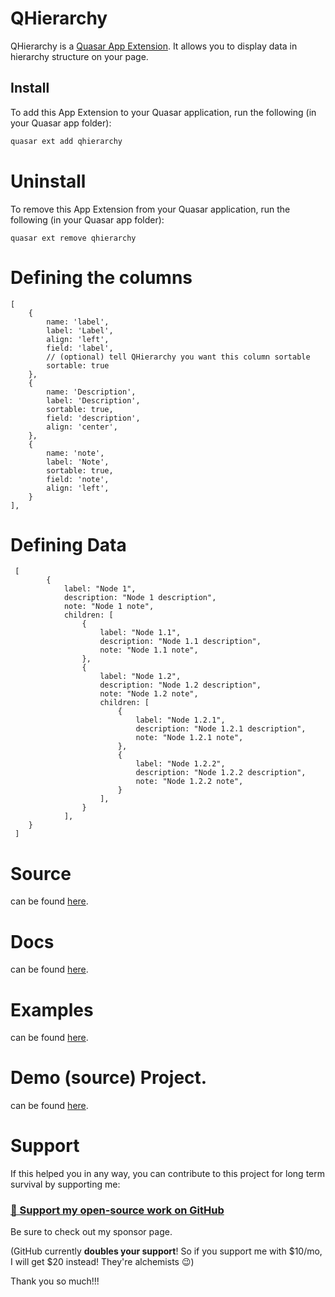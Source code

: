 # QHierarchy


QHierarchy is a [Quasar App Extension](https://quasar.dev/app-extensions/introduction).  It allows you to display data in hierarchy structure on your page.

## Install

To add this App Extension to your Quasar application, run the following (in your Quasar app folder):

```bash
quasar ext add qhierarchy
```

# Uninstall
To remove this App Extension from your Quasar application, run the following (in your Quasar app folder):

```
quasar ext remove qhierarchy
```


# Defining the columns



    [
        {
            name: 'label',
            label: 'Label',
            align: 'left',
            field: 'label',
            // (optional) tell QHierarchy you want this column sortable
            sortable: true
        },
        {
            name: 'Description',
            label: 'Description',
            sortable: true,
            field: 'description',
            align: 'center',
        },
        {
            name: 'note',
            label: 'Note',
            sortable: true,
            field: 'note',
            align: 'left',
        }
    ],
        
# Defining Data

     [
            {
                label: "Node 1",
                description: "Node 1 description",
                note: "Node 1 note",
                children: [
                    {
                        label: "Node 1.1",
                        description: "Node 1.1 description",
                        note: "Node 1.1 note",
                    },
                    {
                        label: "Node 1.2",
                        description: "Node 1.2 description",
                        note: "Node 1.2 note",
                        children: [
                            {
                                label: "Node 1.2.1",
                                description: "Node 1.2.1 description",
                                note: "Node 1.2.1 note",
                            },
                            {
                                label: "Node 1.2.2",
                                description: "Node 1.2.2 description",
                                note: "Node 1.2.2 note",
                            }
                        ],
                    }
                ],
        }
     ]

# Source

can be found [here](https://github.com/pratik227/quasar-qhierarchy).

# Docs

can be found [here](https://quasar-qhierarchy.surge.sh).

# Examples

can be found [here](https://quasar-qhierarchy.surge.sh).

# Demo (source) Project.

can be found [here](https://github.com/pratik227/quasar-qhierarchy/tree/master/demo).


# Support

If this helped you in any way, you can contribute to this project for long term survival by supporting me:

### [💜 Support my open-source work on GitHub](https://github.com/sponsors/pratik227)

Be sure to check out my sponsor page.

(GitHub currently **doubles your support**! So if you support me with $10/mo, I will get $20 instead! They're alchemists 😉)

Thank you so much!!!
